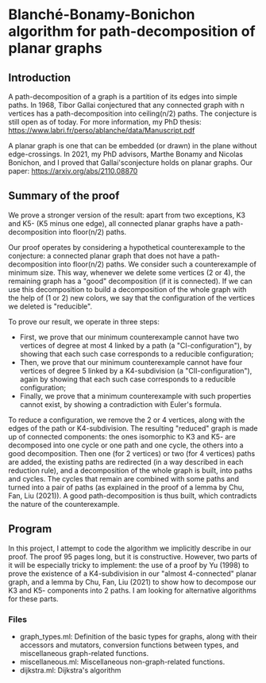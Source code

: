 # Blanché-Bonamy-Bonichon algorithm for path-decomposition of planar graphs

## Introduction

A path-decomposition of a graph is a partition of its edges into simple paths. In 1968, Tibor Gallai conjectured that any connected graph with n vertices has a path-decomposition into ceiling(n/2) paths. The conjecture is still open as of today.
For more information, my PhD thesis: https://www.labri.fr/perso/ablanche/data/Manuscript.pdf

A planar graph is one that can be embedded (or drawn) in the plane without edge-crossings.
In 2021, my PhD advisors, Marthe Bonamy and Nicolas Bonichon, and I proved that Gallai'sconjecture holds on planar graphs.
Our paper: https://arxiv.org/abs/2110.08870

## Summary of the proof

We prove a stronger version of the result: apart from two exceptions, K3 and K5- (K5 minus one edge), all connected planar graphs have a path-decomposition into floor(n/2) paths.

Our proof operates by considering a hypothetical counterexample to the conjecture: a connected planar graph that does not have a path-decomposition into floor(n/2) paths. We consider such a counterexample of minimum size. This way, whenever we delete some vertices (2 or 4), the remaining graph has a "good" decomposition (if it is connected). If we can use this decomposition to build a decomposition of the whole graph with the help of (1 or 2) new colors, we say that the configuration of the vertices we deleted is "reducible".

To prove our result, we operate in three steps:
- First, we prove that our minimum counterexample cannot have two vertices of degree at most 4 linked by a path (a "CI-configuration"), by showing that each such case corresponds to a reducible configuration;
- Then, we prove that our minimum counterexample cannot have four vertices of degree 5 linked by a K4-subdivision (a "CII-configuration"), again by showing that each such case corresponds to a reducible configuration;
- Finally, we prove that a minimum counterexample with such properties cannot exist, by showing a contradiction with Euler's formula.

To reduce a configuration, we remove the 2 or 4 vertices, along with the edges of the path or K4-subdivision. The resulting "reduced" graph is made up of connected components: the ones isomorphic to K3 and K5- are decomposed into one cycle or one path and one cycle, the others into a good decomposition. Then one (for 2 vertices) or two (for 4 vertices) paths are added, the existing paths are redirected (in a way described in each reduction rule), and a decomposition of the whole graph is built, into paths and cycles. The cycles that remain are combined with some paths and turned into a pair of paths (as explained in the proof of a lemma by Chu, Fan, Liu (2021)). A good path-decomposition is thus built, which contradicts the nature of the counterexample.


## Program

In this project, I attempt to code the algorithm we implicitly describe in our proof. The proof 95 pages long, but it is constructive. However, two parts of it will be especially tricky to implement: the use of a proof by Yu (1998) to prove the existence of a K4-subdivision in our "almost 4-connected" planar graph, and a lemma by Chu, Fan, Liu (2021) to show how to decompose our K3 and K5- components into 2 paths.
I am looking for alternative algorithms for these parts.

### Files

- graph_types.ml: Definition of the basic types for graphs, along with their accessors and mutators, conversion functions between types, and miscellaneous graph-related functions.
- miscellaneous.ml: Miscellaneous non-graph-related functions.
- dijkstra.ml: Dijkstra's algorithm
